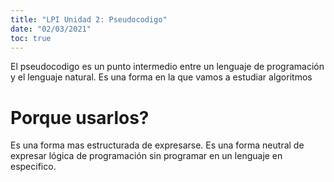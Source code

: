 ```yaml
---
title: "LPI Unidad 2: Pseudocodigo"
date: "02/03/2021"
toc: true
---
```


El pseudocodigo es un punto intermedio entre un lenguaje de programación y el
lenguaje natural. Es una forma en la que vamos a estudiar algoritmos

Porque usarlos?
===============

Es una forma mas estructurada de expresarse. Es una forma neutral de expresar
lógica de programación sin programar en un lenguaje en especifico.

